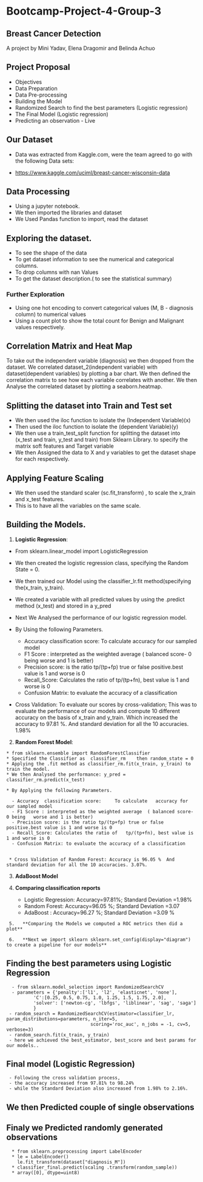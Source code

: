# Bootcamp-Project-4-Group-3
## Breast Cancer Detection

A project by Mini Yadav, Elena Dragomir and Belinda Achuo

## Project Proposal 
* Objectives
* Data Preparation
* Data Pre-processing
* Building the Model
* Randomized Search to find the best parameters (Logistic regression)
* The Final Model (Logistic regression)
* Predicting an observation - Live 

## Our Dataset

* Data was extracted from Kaggle.com, were the team agreed to go with the following Data sets:

* https://www.kaggle.com/uciml/breast-cancer-wisconsin-data 


## Data Processing

* Using a jupyter notebook.
* We then imported the libraries and dataset
* We Used Pandas function  to import, read the dataset
 
## Exploring the dataset.
* To see the shape of the data
* To get dataset information to see the numerical and categorical columns.
* To drop columns with nan Values
* To get the dataset description.( to see the  statistical summary)
### Further Exploration
* Using one  hot encoding to convert categorical values (M, B - diagnosis column) to numerical values
* Using a count plot to show the total count for Benign and Malignant values respectively.

## Correlation Matrix and Heat Map
To take out the  independent variable (diagnosis) we then dropped from the dataset.
We correlated dataset_2(independent variable) with dataset(dependent variables) by plotting a bar chart.
We then defined the correlation matrix  to see how each variable correlates with another.
We then Analyse the correlated dataset by plotting a seaborn.heatmap.


## Splitting the dataset into Train and Test set
 
* We then used the iloc function to isolate the (Independent Variable)(x)
* Then used the iloc function to isolate the (dependent Variable)(y)
* We then use a train_test_split function for splitting the dataset into (x_test and train, y_test and train) from Sklearn Library.
to specify the matrix soft features and Target variable
* We then  Assigned the data to X and y variables to get the dataset shape for each  respectively.

## Applying Feature Scaling

* We then used the standard scaler (sc.fit_transform) , to scale the x_train and x_test features. 
* This is to have all the variables on the same scale.

## Building the Models.

 1. **Logistic Regression**:

  * From sklearn.linear_model import LogisticRegression
  * We then created the logistic regression class, specifying the Random State = 0.
  * We then trained our Model using the classifier_lr.fit method(specifying the(x_train, y_train).
  * We created a variable with all predicted values by using the .predict method (x_test) and stored in a y_pred
  * Next We Analysed the performance of our  logistic regression model.

  * By Using the following Parameters.
   
    - Accuracy  classification score:     To calculate   accuracy for our sampled model       
    - F1 Score : interpreted as the weighted average  ( balanced score- 0 being   worse and 1 is better)
    - Precision score: is the ratio tp/(tp+fp) true or false positive.best value is 1 and worse is 0
    - Recall_Score: Calculates the ratio of   tp/(tp+fn), best value is 1 and worse is 0
    - Confusion Matrix: to evaluate the accuracy of a classification
     
   * Cross Validation: To evaluate our scores by cross-validation; This was to evaluate the performance of our models and compute 10 different accuracy  on the basis of               x_train and y_train. Which increased the accuracy to 97.81 %.  And standard deviation for all the 10 accuracies. 1.98%

  2. **Random Forest Model**:
      
    * from sklearn.ensemble import RandomForestClassifier
    * Specified the Classifier as  classifier_rm    then random_state = 0
    * Applying the .fit method as classifier_rm.fit(x_train, y_train) to train the model.
    * We then Analysed the performance: y_pred = classifier_rm.predict(x_test)

    * By Applying the following Parameters.

      - Accuracy  classification score:     To calculate   accuracy for our sampled model       
      - F1 Score : interpreted as the weighted average  ( balanced score- 0 being   worse and 1 is better)
      - Precision score: is the ratio tp/(tp+fp) true or false positive.best value is 1 and worse is 0
      - Recall_Score: Calculates the ratio of   tp/(tp+fn), best value is 1 and worse is 0
      - Confusion Matrix: to evaluate the accuracy of a classification
     
      
     * Cross Validation of Random Forest: Accuracy is 96.05 %  And standard deviation for all the 10 accuracies. 3.07%.
    
  3. **AdaBoost Model** 



  4.  **Comparing classification reports**
      
      - Logistic Regression: Accuracy=97.81%; Standard Deviation =1.98%
      - Random Forest: Accuracy=96.05 %; Standard Deviation =3.07
      - AdaBoost : Accuracy=96.27 %; Standard Deviation =3.09 %
      
     5.   **Comparing the Models we computed a ROC metrics then did a plot**

     6.   **Next we import sklearn sklearn.set_config(display="diagram") to create a pipeline for our models**

   ## Finding the best parameters using Logistic Regression
      - from sklearn.model_selection import RandomizedSearchCV
      - parameters = {'penalty':['l1', 'l2', 'elasticnet', 'none'],
              'C':[0.25, 0.5, 0.75, 1.0, 1.25, 1.5, 1.75, 2.0],
              'solver': ['newton-cg', 'lbfgs', 'liblinear', 'sag', 'saga']
              }
     - random_search = RandomizedSearchCV(estimator=classifier_lr, param_distributions=parameters, n_iter=5, 
                                   scoring='roc_auc', n_jobs = -1, cv=5, verbose=3)
     - random_search.fit(x_train, y_train)
     - here we achieved the best_estimator, best_score and best params for our models..
     
   ## Final model (Logistic Regression)
     - Following the cross validation process, 
     - the accuracy increased from 97.81% to 98.24% 
     - while the Standard Deviation also increased from 1.98% to 2.16%.
     
   ## We then Predicted couple of single observations
  
   ## Finaly we Predicted  randomly generated observations
      * from sklearn.preprocessing import LabelEncoder
      * le = LabelEncoder()
        le.fit_transform(dataset["diagnosis_M"])
      * classifier_final.predict(scaling .transform(random_sample))
      * array([0], dtype=uint8)

